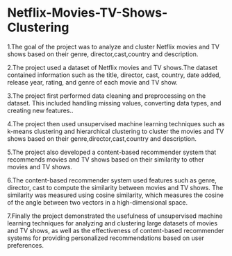 # Netflix-Movies-TV-Shows-Clustering
1.The goal of the project was to analyze and cluster Netflix movies and TV shows based on their genre, director,cast,country and description.

2.The project used a dataset of Netflix movies and TV shows.The dataset contained information such as the title, director, cast, country, date added, release year, rating, and genre of each movie and TV show.

3.The project first performed data cleaning and preprocessing on the dataset. This included handling missing values, converting data types, and creating new features..

4.The project then used unsupervised machine learning techniques such as k-means clustering and hierarchical clustering to cluster the movies and TV shows based on their genre,director,cast,country and description.

5.The project also developed a content-based recommender system that recommends movies and TV shows based on their similarity to other movies and TV shows.

6.The content-based recommender system used features such as genre, director, cast to compute the similarity between movies and TV shows. The similarity was measured using cosine similarity, which measures the cosine of the angle between two vectors in a high-dimensional space.

7.Finally the project demonstrated the usefulness of unsupervised machine learning techniques for analyzing and clustering large datasets of movies and TV shows, as well as the effectiveness of content-based recommender systems for providing personalized recommendations based on user preferences.
